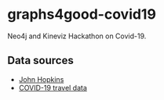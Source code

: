 # graphs4good-covid19
Neo4j and Kineviz Hackathon on Covid-19.

## Data sources

* [John Hopkins](https://github.com/CSSEGISandData/COVID-19/tree/master/csse_covid_19_data/csse_covid_19_time_series)
* [COVID-19 travel data](https://github.com/Kineviz/graphs4good-covid19/blob/master/COVID-19%20Travel%20Log%20-%20Sheet1.csv)
